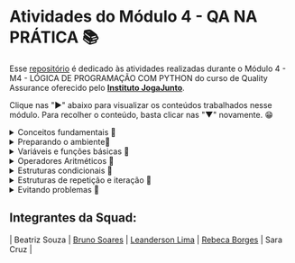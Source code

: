 # Atividades do Módulo 4 - QA NA PRÁTICA 📚

Esse [repositório](https://github.com/LeanDevLima/Squad02_M4) é dedicado às atividades realizadas durante o Módulo 4 - M4 - LÓGICA DE PROGRAMAÇÃO COM PYTHON do curso de Quality Assurance oferecido pelo [**Instituto JogaJunto**](https://www.jogajuntoinstituto.org/). 

Clique nas "►" abaixo para visualizar os conteúdos trabalhados nesse módulo. Para recolher o conteúdo, basta clicar nas "▼" novamente. 😁

<details>
<summary> Conceitos fundamentais 🌟</summary>
<br>

<details>
<summary>🚀 Descrição da 1ª Atividade: 🌟</summary>
<br>
🔍 A turma será dividida em duplas. Cada dupla será composta por uma pessoa no papel de INSTRUTOR e outra no de EXECUTOR - decidam quem será quem. A seguir, liberaremos dois arquivos, um nomeado como INSTRUTOR(A) e outro como EXECUTOR(A). INSTRUTOR(A) fará o download APENAS do arquivo nomeado como INSTRUTOR(A). EXECUTOR(A) fará o download APENAS do arquivo nomeado como EXECUTOR. Sigam as instruções encontradas nos respectivos arquivos, respeitando os tempos de realização da atividade.

<br>

 - Essa atividade fizemos em Squad.

Essa atividade foi uma experiência emocionante e colaborativa que envolveu comunicação e cooperação para atingir um objetivo final: a criação de uma forma geométrica, que, no nosso caso, acabou sendo um triângulo. O elemento surpresa foi a chave para tornar a atividade divertida e desafiadora.

A turma foi dividida em squads, cada squad tinha dois papéis definidos: um instrutor e um executor. Os instrutores tinham a responsabilidade de fazer o download exclusivamente do arquivo nomeado como INSTRUTOR(A), enquanto os executores faziam o download apenas do arquivo EXECUTOR(A). Essa divisão de tarefas criou uma dinâmica interessante, onde os instrutores tinham que fornecer informações claras e precisas para que os executores pudessem realizar a tarefa corretamente, mas não podiam falar qual seria o desenho final.

A atividade exigiu habilidades de comunicação eficaz, já que os instrutores precisavam explicar as instruções contidas no arquivo INSTRUTOR(A) de maneira concisa e compreensível. Ao mesmo tempo, os executores precisavam estar atentos às instruções e seguir o cronograma estabelecido para a atividade.

À medida que a atividade avançava começamos a perceber que a cooperação era essencial para atingir o objetivo final de forma eficaz e dentro do prazo. O trabalho em equipe se tornou fundamental, com os membros das squads trocando ideias, esclarecendo dúvidas e apoiando-se mutuamente.

No final, quando todas as etapas foram concluídas, revelamos qual era a forma geométrica que estávamos descrevendo, e foi surpreendente perceber como cada uma delas tinha um triângulo em comum, apesar das abordagens e instruções variadas. Isso ressaltou a importância da clareza na comunicação e da cooperação no trabalho em equipe.

Como um dos instrutores, tive a oportunidade de dar as intruções, garantindo que as instruções fossem compreendidas e seguidas. Foi uma experiência gratificante ver como a cooperação e a comunicação eficaz levaram ao sucesso da atividade e à criação do triângulo. No geral, a atividade em squad foi uma combinação perfeita de desafio, diversão e aprendizado sobre a importância da colaboração.

</details>

<details>
<summary>🚀 Descrição da 2ª Atividade: 🌟</summary>
<br>

🔍Em SQUADs. Leiam o case a seguir, que conta como é o processo de pedidos na loja de bolos "DELÍCIAS DE JOGAR JUNTO". Depois, acessem o site  whimsical, onde realizará a atividade. Caso os integrantes do grupo tenham alguma dificuldade para acessar o whimsical, baixem o arquivo PPT "Fluxo de Atendimento", que contém algumas formas geométricas de um fluxograma e realizem a atividade nesse arquivo. Usem formas geométricas (retângulos, losangos, círculos, setas) para representar cada etapa do processo de venda do bolo. Usem setas para mostrar a direção do fluxo, conectando as etapas. Utilizem as formas corretas para representar decisões, início, fim, entre outras partes.

___
Case: 

### O pedido de Maria ###

Maria ligou para encomendar um bolo para o aniversário de sua mãe. A atendente perguntou se ela teria algum sabor de preferência, mas Maria estava em dúvida.

A atendente falou sobre as opções disponíveis no dia - chocolate, baunilha e morango e Maria escolheu o bolo de chocolate, fornecendo detalhes sobre tamanho, data e horário de entrega.

A atendente perguntou algumas informações pessoais para registrar no sistema como, nome, endereço e número de telefone.

Ao final, antes de enviar o link para pagamento, ela confirmou o pedido e o preço e perguntou qual seria a forma de pagamento.

Após confirmar tudo, Maria recebeu em seu whatsapp um número de confirmação de pedido e um arquivo PDF com o comprovante de pagamento. 

<img src="Atividades\deliciasDe_Jj.jpg">

___

- Nessa atividade criamos primeiro um rascunho de como ficaria o fluxo:

___

**Início**
-> Representado por um retângulo com a palavra "Início"

**Recebimento de Ligação**
-> Representado por um retângulo com "Recebimento de Ligação"

**Pergunta sobre Sabor**
-> Representado por um retângulo com "Pergunta sobre Sabor"
-> Uma seta conecta "Recebimento de Ligação" a "Pergunta sobre Sabor"

**Opções Disponíveis**
-> Representado por um losango com "Opções Disponíveis"
-> Conectado a "Pergunta sobre Sabor" com uma seta
-> Saída de "Opções Disponíveis" para as opções: "Chocolate", "Baunilha", "Morango"

**Escolha de Sabor**
-> Representado por um retângulo com "Escolha de Sabor"
-> Conectado aos sabores do losango com setas
-> Saída para "Detalhes do Bolo" com uma seta

**Detalhes do Bolo**
-> Representado por um retângulo com "Detalhes do Bolo"
-> Conectado a "Escolha de Sabor" com uma seta

**Informações Pessoais**
-> Representado por um retângulo com "Informações Pessoais"
-> Conectado a "Detalhes do Bolo" com uma seta

**Confirmação do Pedido**
-> Representado por um losango com "Confirmação do Pedido"
-> Conectado a "Informações Pessoais" com uma seta
-> Saída para "Forma de Pagamento" e "Cancelar Pedido"

**Forma de Pagamento**
-> Representado por um retângulo com "Forma de Pagamento"
-> Conectado a "Confirmação do Pedido" com uma seta

**Geração de Número de Confirmação e Comprovante de Pagamento**
-> Representado por um retângulo com "Geração de Número de Confirmação e Comprovante de Pagamento"
-> Conectado a "Forma de Pagamento" com uma seta

**Fim**
-> Representado por um retângulo com a palavra "Fim"
-> Conectado a "Geração de Número de Confirmação e Comprovante de Pagamento" com uma seta

___

- Em seguida, baseando-se no nosso rascunho criamos o fluxograma conforme solicitado o enunciado da atividade:

___

```mermaid
graph TD;
    A["Início"] --> B["Recebimento de Ligação"];
    B --> C["Pergunta sobre Sabor"];
    C -->|Opções Disponíveis| D["Opções Disponíveis"];
    C -->|Escolha de Sabor| E["Escolha de Sabor"];
    D -->|Chocolate| E;
    D -->|Baunilha| E;
    D -->|Morango| E;
    E --> F["Detalhes do Bolo"];
    F --> G["Informações Pessoais"];
    G --> H["Confirmação do Pedido"];
    G --> I["Cancelar Pedido"];
    H --> J["Forma de Pagamento"];
    J --> K["Geração de Número de Confirmação e Comprovante de Pagamento"];
    K --> L["Fim"];
    I --> L;

```

Obs: O enunciado desta atividade recomendou o uso da ferramenta Whimsical, que foi seguido conforme instruído. No entanto, para melhorar a visualização neste repositório, optei por apresentar o diagrama usando o estilo de formatação Mermaid.

</details>
</details>

<details>
<summary>Preparando o ambiente🌟</summary>
<br>

<details>
<summary>🚀 Descrição da 3ª Atividade: 🌟</summary>
<br>

🔍EM SQUADs. Escrevam um PROMPT no chatGPT, em busca da definição dos três conceitos abaixo, relacionados com o uso do Git: 

 TRACKING - COMMIT - BRANCHES - MERGE

Em seguida, discutam sobre os temas e escolham um integrante do SQUAD que, caso sorteado, deverá explicar para a turma o conceito, dando um exemplo.

- Essa atividade foi feita durante a aula, abaixo segue o que foi realizado em grupo e discutido com toda a turma com algumas considerações minhas:

No Chat GPT inseri as seguintes informações:

    Por favor, forneça definições claras e detalhadas dos seguintes conceitos relacionados ao uso do Git:

    TRACKING - Descreva o que significa 'tracking' em relação ao Git e como ele é usado para monitorar alterações em repositórios.

    COMMIT - Explique o conceito de 'commit' no Git, incluindo sua finalidade e como ele é utilizado para registrar alterações no histórico de um projeto.

    BRANCHES - Defina o termo 'branches' no contexto do Git, destacando sua importância na organização do desenvolvimento de software.

    MERGE - Descreva o que significa 'merge' em Git, como é realizado e em que situações é útil para combinar diferentes linhas de desenvolvimento.

    Desde já agradeço pelas definições para melhor compreensão destes conceitos relacionados ao Git.

---
Pedi 'por favor' e agradeci no final porque se um dia essa ferramenta virar algo parecido com a [SkyNet](https://pt.wikipedia.org/wiki/Skynet) vão perceber que eu era um ser humano legal e pode ser que minha vida seja poupada. 🫠 

[![](Atividades\Skynet.png)](https://medium.com/data-driven-fiction/the-skynet-moment-looms-with-chatgpt-5ec9714f2750)

---

Esse foi o resultado apresentado:


Claro, aqui estão as definições detalhadas dos conceitos relacionados ao Git:

1. **TRACKING**:

   No contexto do Git, "tracking" refere-se à capacidade de um repositório local de acompanhar as alterações feitas em um repositório remoto. Quando você clona um repositório remoto para o seu ambiente local, o Git estabelece uma relação de rastreamento entre o seu repositório local e o repositório remoto. Isso permite que você saiba se as alterações foram feitas no repositório remoto desde a última vez que você sincronizou.

   O rastreamento é útil para manter seu repositório local atualizado e garantir que você esteja trabalhando com a versão mais recente do código. Para atualizar seu repositório local com as alterações do repositório remoto, você pode usar comandos como `git pull`.

2. **COMMIT**:

   No Git, um "commit" é uma operação que registra uma alteração específica no histórico de um projeto. Cada commit é uma captura instantânea do estado do projeto em um determinado momento. Os commits são usados para rastrear o progresso do desenvolvimento, facilitar a colaboração e permitir a reversão a versões anteriores do código.

   Cada commit inclui uma mensagem que descreve as alterações feitas. Essas mensagens são cruciais para entender o propósito de cada commit. Os commits também têm identificadores únicos chamados de "hashes" que os tornam identificáveis e recuperáveis.

3. **BRANCHES**:

   Em Git, "branches" (ramos) são caminhos de desenvolvimento separados que permitem que você trabalhe em recursos ou correções de bugs independentemente do ramo principal do projeto (normalmente chamado de "branch master" ou "branch principal"). Cada branch representa uma linha de desenvolvimento isolada, onde você pode adicionar, modificar e excluir arquivos sem afetar outros ramos.

   Branches são úteis para organizar o desenvolvimento, permitindo que várias equipes ou desenvolvedores individuais trabalhem em paralelo sem interferir no trabalho uns dos outros. Quando o desenvolvimento em um branch é concluído, você pode fundir (merge) as alterações de volta ao branch principal.

4. **MERGE**:

   "Merge" em Git se refere ao processo de combinar as alterações de um branch em outro. Isso é comumente usado para incorporar as alterações feitas em um branch de desenvolvimento de recurso ou correção de bug de volta ao branch principal (como o master).

   O merge é útil quando você deseja unir diferentes linhas de desenvolvimento e consolidar as alterações. O Git usa algoritmos para combinar automaticamente as alterações, mas podem ocorrer conflitos se duas alterações conflitantes forem feitas na mesma parte de um arquivo. Nesses casos, você precisa resolver os conflitos manualmente.


</details>

<details>
<summary>🚀 Descrição da 4ª Atividade: 🌟</summary>
<br>

🔍EM SQUADS. Utilizando seus conhecimentos, crie seu repositório (local e na nuvem) e faça seus primeiros commit e push! Discussão após atividade. 

Como foi a experiência? | Houve alguma dificuldade? | Como os integrantes do SQUAD se relacionaram? | Fariam algo diferente? O que? | Como se sentiram nesse processo?

- Para essa atividade vou considerar esse mesmo [repositório](https://github.com/LeanDevLima/Squad02_M4).

Fiz uso da extensão [Git Graph](https://marketplace.visualstudio.com/items?itemName=mhutchie.git-graph) para demonstrar a execução dessa atividade.

<img src="Atividades\atividade4.png">

<br>

No que diz respeito à experiência resultante desta atividade, observamos que alguns membros da turma demonstraram um maior domínio do conceito de Git, enquanto outros estavam menos familiarizados. Trabalhamos em conjunto, auxiliando-nos mutuamente, para garantir que todos pudessem concluir com sucesso a atividade.


</details>

<details>
<summary>🚀 Descrição da 5ª Atividade: 🌟</summary>
<br>

🔍EM SQUADS Realizem os passos detalhados a seguir: Clone o repositório que você criou. Agora você vai criar uma branch e subir arquivos diferentes em cada uma dela. Mescle as branchs.

- Para essa atividade vou considerar esse mesmo [repositório](https://github.com/LeanDevLima/Squad02_M4). Fiz uso da extensão [Git Graph](https://marketplace.visualstudio.com/items?itemName=mhutchie.git-graph) para demonstrar a execução dessa atividade.

1- Primeiramente criei duas branchs, branch1 e branch2.

<img src="Atividades\branchs.png">

2- Em seguida criei um arquivo em cada branch, commitBranch1.py na branch1 e commitBranch2.py na branch2 (ambos estão na pasta 'Atividades' desse repositório).

<img src="Atividades\arquivosBranchs.png">

Por fim fiz um merge dessas branches, transformando as duas na branch1.

<img src="Atividades\mergeBranchs.png">


--- 
As etapas seguintes, decidi executar os comando direto pelo terminal para agilizar a conclusão da atividade.

---
3- Usando o comando 'git checkout main' retornei para a branch principal, e usei o comando 'git merge branch1' pegar as alterações da branch1 e inserir na main.

<img src="Atividades\merge_toMain.png">


4- Como não pretendo usar outras branchs nesse repositório fiz a exclusão das mesmas para trabalhar apenas com a branch original (main). O comando para tal é o 'git branch -d (nome da branch)', e para forçar essa ação o comando é quase o mesmo: git branch -D (nome da branch). 

Eu optei pela segunda opção, dei um git branch -D branch2 só por garantia (vai que né 😅) e depois excluí a branch1 e usei o comando git branch para confirmar se somente a branch principal main estava em uso.

<img src="Atividades\deleteBranchs.png"  width="800" height="280">


5- E por fim, subi as informações para o Github.

<img src="Atividades\push_toMain.png">

6- Resultado final no Graph:

<img src="Atividades\finalGraph.png">


<br>


Quando se trata da experiência obtida com esta atividade, vimos um resultado semelhante ao da atividade anterior. Notamos que alguns colegas da turma demonstraram um nível mais elevado de conhecimento sobre o conceito do Git, enquanto outros estavam menos familiarizados com ele. Trabalhamos em equipe, apoiando uns aos outros, a fim de assegurar que todos pudessem concluir a atividade com êxito.

</details>

</details>

<details>
<summary>Variáveis e funções básicas 🌟</summary>
<br>


<details>
<summary>🚀 Descrição da 6ª Atividade: 🌟</summary>
<br>

🔍Individualmente: No primeiro bloco, imprima o título "DESAFIO DO CAÍQUE" na tela e, no segundo bloco, realize uma soma simples dos números 145 e 234.


```python
# Primeiro bloco
print("DESAFIO DO CAÍQUE")

# Segundo bloco
resultado = 145 + 234
print("A soma de 145 e 234 é:", resultado)

```

O arquivo dessa atividade está nesse repositório dentro da pasta Atividades: Atividades\Atividade6.py.


</details>


<details>
<summary>🚀 Descrição da 7ª Atividade: 🌟</summary>
<br>

🔍Leiam o caso abaixo e executem usando Python. 
A loja "ROUPAS SA" tem 2000 clientes e quer enviar mensagens nominais a cada um. A mensagem seria a seguinte:

"Olá, PAULA MARTINS. Em JANEIRO você realizou uma compra no valor de R$500,00 e ganhou um desconto de 10% em sua próxima compra. Use o cupom PAULAÉ10."



```python

clientes = [
    {"nome": "Paula Martins", "mes_compra": "Janeiro", "valor_compra": 500.00},
    {"nome": "Lean Lima", "mes_compra": "Setembro", "valor_compra": 1000.00},
    {"nome": "Caique DesafioJJ", "mes_compra": "Dezembro", "valor_compra": 2000.00}
    # É possível adicionar mais clientes nessa parte, basta seguir a mesma formatação do exemplo acima.
]

for cliente in clientes:
    nome_completo = cliente["nome"]
    partes_nome = nome_completo.split()  
    primeiro_nome = partes_nome[0]  
    mes_compra = cliente["mes_compra"]
    valor_compra = cliente["valor_compra"]
    desconto = valor_compra * 0.10

    mensagem = f"Olá, {primeiro_nome}. Em {mes_compra} você realizou uma compra no valor de R${valor_compra:.2f} e ganhou um desconto de 10% em sua próxima compra. Use o cupom {primeiro_nome.upper()}É10."

    print(mensagem)


```

O arquivo dessa atividade está nesse repositório dentro da pasta Atividades: Atividades\Atividade7.py.

</details>

<details>
<summary>🚀 Descrição da 8ª Atividade: 🌟</summary>
<br>

🔍EM SQUAD Objetivo da atividade: Praticar os conceitos vistos até aqui. Como: Faça um programa que capture o nome do usuário, altura em metros, idade e imprima esses dados na tela. 

```python

nome = input("Digite seu nome: ")
altura = int(input("Digite sua altura em centímetros: "))
idade = int(input("Digite sua idade: "))

print("Nome:", nome)
print("Altura:", altura, "centímetros")
print("Idade:", idade, "anos")

```

O arquivo dessa atividade está nesse repositório dentro da pasta Atividades: Atividades\Atividade8.py.

</details>

<details>
<summary>🚀 Descrição da 9ª Atividade: 🌟</summary>
<br>

🔍CONTINUE EM CASA. Agora, implemente uma nova Feature: a funcionalidade de notas. Para isso, insira duas variáveis com espaço para o input e uma terceira com o valor somado da operação. Lembre-se que o tipo de dado retornado da função input, é sempre uma string.
Ao encerrar, faça o push para seu repositório do github e compartilhe o link com a pessoa facilitadora.

```python

nota1 = float(input("Digite a primeira nota: "))
nota2 = float(input("Digite a segunda nota: "))

print("A soma das notas é:", nota1 + nota2)
print("A média das notas é:", (nota1 + nota2)/2)

# Acrescentei a média pois quando fiz somente a soma fiquei com a impressão que estava faltando alguma coisa 😅

```

O arquivo dessa atividade está nesse repositório dentro da pasta Atividades: Atividades\Atividade9.py.

</details>

</details>

<details>
<summary>Operadores Aritméticos 🌟</summary>
<br>

<details>
<summary>🚀 Descrição da 10ª Atividade: 🌟</summary>
<br>

🔍 Em SQUADs Mini Case 1: Idade do Pet e Lucro do PETSHOP A dona de um PETSHOP quer criar um programa para calcular a idade dos cachorros de seus clientes em "anos de cachorro". Como os pets envelhecem de maneira diferente dos humanos - cada ano humano corresponde a 7 do Cachorro. Desafio: Crie um programa Python que calcule a idade de cachorro com base na idade humana. O que seu programa deve conter: 

- Solicitar ao usuário a idade humana do pet (um número inteiro);
- Calcular a idade do pet, levando em consideração que cada ano da idade humana corresponde a 7;
- Exibir a idade do pet ao usuário;
- Além disso, ela deseja calcular, a cada 12 meses, o lucro obtido por banho e por cachorro. 

VALORES POR BANHO X CUSTO POR BANHO

- Cachorro de grande porte: BANHO: R$75,00 | CUSTO: R$20,00
- Cachorro de médio porte: BANHO: R$60,00 | CUSTO: 15,00
- Cachorro de médio porte: BANHO: R$50,00 | CUSTO: R$5,00
- Exemplo: Se um animal de grande porte tomar 10 banhos em 12 meses, no final, o programa deve imprimir a seguinte informação:

      Olá, Tuco tem 35 anos e nos últimos 12 meses o lucro com  este animal foi de R$550,00

```python

def calcular_idade_cachorro():
    idade_humana = int(input("Digite a idade humana do seu pet: "))
    idade_cachorro = idade_humana * 7
    return idade_cachorro

def calcular_lucro_banho(porte, num_banhos):
    precos = {
        "grande": {"banho": 75.00, "custo": 20.00},
        "medio": {"banho": 60.00, "custo": 15.00},
        "pequeno": {"banho": 50.00, "custo": 5.00}
    }

    banho = precos[porte]["banho"]
    custo = precos[porte]["custo"]
    lucro = (banho - custo) * num_banhos
    return lucro

idade_cachorro = calcular_idade_cachorro()
print(f"Seu pet tem {idade_cachorro} anos.")

num_banhos = int(input("Quantos banhos seu pet tomou nos últimos 12 meses? "))
porte_pet = input("Qual é o porte do seu pet (grande, medio, pequeno)? ").lower()

lucro_total = calcular_lucro_banho(porte_pet, num_banhos)

print(f"Nos últimos 12 meses, o lucro com o pet foi de R${lucro_total:.2f}.")

```
O arquivo dessa atividade está nesse repositório dentro da pasta Atividades: Atividades\Atividade10.py.

</details>

<details>
<summary>🚀 Descrição da 11ª Atividade: 🌟</summary>
<br>

🔍 Mini Case 2: Notas dos alunos. Desafio: Fazer um programa que some 4 notas e, no final, tenha a média aritmética dessas notas. O que seu programa deve conter: 
- Um input onde cada interação tenha um texto.
- No final, seu programa deverá ter o output:
  
      “Olá, Caique! Sua média é: 10 pontos”

```python
nota1 = float(input("Digite a primeira nota: "))
nota2 = float(input("Digite a segunda nota: "))
nota3 = float(input("Digite a terceira nota: "))
nota4 = float(input("Digite a quarta nota: "))


media = (nota1 + nota2 + nota3 + nota4) / 4


nome = input("Digite seu nome: ")

print(f"Olá, {nome}! Sua média é: {media} pontos")

```

O arquivo dessa atividade está nesse repositório dentro da pasta Atividades: Atividades\Atividade11.py.

</details>


<details>
<summary>🚀 Descrição da 12ª Atividade: 🌟</summary>
<br>

🔍Mini Case 2: Notas dos alunos. Desafio: Fazer um programa que some 4 notas e, no final, tenha a média aritmética dessas notas. O que seu programa deve conter:

- Um input onde cada interação tenha um texto.
- No final, seu programa deverá ter o output:
  
        “Olá, Caique! Sua média é: 10 pontos”

```python
import math

valor = float(input("Digite um valor: "))

dobro = valor * 2
triplo = valor * 3
quadrado = valor ** 2
raiz_quadrada = math.sqrt(valor)
raiz_cubica = valor ** (1/3)

print(f"Primeiro output: O dobro do valor inserido é {dobro}")
print(f"Segundo output: O triplo do valor inserido é {triplo}")
print(f"Terceiro output: O valor inserido ao quadrado é {quadrado}")
print(f"Quarto output: A raiz quadrada do valor inserido é {raiz_quadrada}")
print(f"Quinto output: A raiz cúbica do valor inserido é {raiz_cubica}")
```

O arquivo dessa atividade está nesse repositório dentro da pasta Atividades: Atividades\Atividade12.py.


</details>

<details>
<summary>🚀 Descrição da 13ª Atividade: 🌟</summary>
<br>

🔍 Mini Case 3: Operações de teste. Imagine que você está em um processo se seleção para ocupar uma vaga de QA e, para testarem seus conhecimentos sobre OPERADORES, propõem o seguinte:

Desafio: Faça um código que permita, ao inserir um valor, o retorno de 5 outputs, sendo eles:

- primeiro output: deve apresentar como resultado o dobro do valor inserido;
- segundo output: deve apresentar como resultado o triplo do valor inserido;
- terceiro output: deve apresentar como resultado o valor inserido ao quadrado;
- quarto output: deve apresentar como resultado a raiz quadrada do valor inserido;
- quinto output: deve apresentar como resultado a raíz cúbica do valor inserido.


```python

import math

valor = float(input("Digite um valor: "))

dobro = valor * 2
triplo = valor * 3
quadrado = valor ** 2
raiz_quadrada = math.sqrt(valor)
raiz_cubica = valor ** (1/3)

print("Dobro do valor: ", dobro)
print("Triplo do valor: ", triplo)
print("Valor ao quadrado: ", quadrado)
print("Raiz quadrada do valor: ", raiz_quadrada)
print("Raiz cúbica do valor: ", raiz_cubica)

```
O arquivo dessa atividade está nesse repositório dentro da pasta Atividades: Atividades\Atividade13.py.


</details>

<details>
<summary>🚀 Descrição da 14ª Atividade: 🌟</summary>
<br>

🔍Em SQUADs Pesquisem os conceitos a seguir 
COLLECTIONS | LISTAS | TUPLAS | DICIONÁRIOS | SETS | INDEX
MONTEM UM SLIDE EXPLICANDO ESSES CONCEITOS, COM EXEMPLOS.

- O professor pediu para que não pesquisássemos COLLECTIONS para que ele mesmo tratasse sobre esse assunto na aula, esse item da pesquiza foi trocado por ARRAY.

**Array:**

- Um array é uma estrutura de dados que armazena um conjunto de elementos do mesmo tipo de dados, sendo organizados em uma sequência contígua na memória.
- Em Python, o termo "array" geralmente se refere a arrays do módulo `array`, que são mais eficientes em termos de espaço do que listas comuns.

   Exemplo de uso de array em Python (com o módulo `array`):

   ```python
   from array import array
   meu_array = array('i', [1, 2, 3, 4, 5])  # 'i' indica que os elementos são inteiros
    ```

**Listas:**

- Listas são coleções ordenadas de elementos que podem ser de diferentes tipos de dados.
- Os elementos em uma lista são indexados por números inteiros e podem ser modificados.

   Exemplo de lista em Python:

   ```python
   minha_lista = [1, 2, 3, "quatro"]
    ```

**Tuplas:**

- Tuplas são semelhantes às listas, mas são imutáveis, ou seja, seus elementos não podem ser alterados após a criação.
- São usadas quando você deseja armazenar um conjunto de valores que não deve ser modificado.

   Exemplo de tupla em Python:

   ```python
   minha_tupla = (1, 2, 3, "quatro")
    ```


**Dicionários:**

- Dicionários são coleções que armazenam pares de chave-valor, onde cada chave é única.
- Os elementos são acessados através de suas chaves, não por índices.

   Exemplo de dicionário em Python:

   ```python
   meu_dicionario = {"nome": "Alice", "idade": 30, "cidade": "Exemplo"}
    ```

**Sets:**

- Sets são coleções não ordenadas de elementos únicos.
- São úteis para armazenar valores distintos e executar operações de conjuntos, como união e interseção.

   Exemplo de set em Python:

   ```python
   meu_set = {1, 2, 3, 4, 4, 5}
    ```

**Index (Índice):**

- O índice refere-se à posição de um elemento em uma coleção, como uma lista ou uma tupla.
- Em Python, os índices começam em 0 para o primeiro elemento, 1 para o segundo, e assim por diante.

   Exemplo de acesso a elementos por índice em Python:

   ```python
   minha_lista = [10, 20, 30, 40]
   primeiro_elemento = minha_lista[0]  # Retorna 10
   terceiro_elemento = minha_lista[2]  # Retorna 30
    ```

</details>


<details>
<summary>🚀 Descrição da 15ª Atividade: 🌟</summary>
<br>

🔍EM SQUAD. Crie um script com as seguintes instruções, pesquisando na internet como fazer: 

- Crie uma tupla com 5 dados;
- Altere a tupla para uma lista;
- Insira 2 dados extras a essa lista;
- Remova o primeiro dado da lista;
- Remova o último dado da lista;
- Faça um print com o primeiro dado da lista;
- Faça um print com a quantidade de dados da lista;
- Crie um dicionário com os seguintes dados:
        Nome, Idade, Profissão
- Imprima somente o valor contido na chave Nome do dicionário.


```python
tupla = (1, 2, 3, 4, 5, 6)
lista = list(tupla)
lista.append(7)
lista.append(8)

del lista[0]
lista.pop()

print("Primeiro dado da lista:", lista[0])
print("Quantidade de dados na lista:", len(lista))

dicionario = {
    "Nome": "Lean",
    "Idade": 25,
    "Profissão": "Desenvolvedor"
}

print("Nome no dicionário:", dicionario["Nome"])

```

O arquivo dessa atividade está nesse repositório dentro da pasta Atividades: Atividades\Atividade15.py.


</details>

</details>

<details>
<summary>Estruturas condicionais 🌟</summary>
<br>

<details>
<summary>🚀 Descrição da 16ª Atividade: 🌟</summary>
<br>

🔍 INDIVIDUAL PARTE 1 USANDO IF: Construa um script para verificar se o usuário tem uma idade maior que 18 anos, se tiver, imprima na tela "Indivíduo possui idade mínima para dirigir"

```python

idade = int(input("Digite sua idade: "))

if idade > 18:
    print("Indivíduo possui idade mínima para dirigir")

```
O arquivo dessa atividade está nesse repositório dentro da pasta Atividades: Atividades\Atividade16.py.

</details>

<details>
<summary>🚀 Descrição da 17ª Atividade: 🌟</summary>
<br>

🔍 INDIVIDUAL PARTE 2 USANDO ELSE: Complemente o script feito, imprimindo na tela "Indivíduo NÃO possui idade mínima para dirigir"

```python

idade = int(input("Digite sua idade: "))

if idade > 18:
    print("Indivíduo possui idade mínima para dirigir")

```
O arquivo dessa atividade está nesse repositório dentro da pasta Atividades: Atividades\Atividade17.py.

</details>

<details>
<summary>🚀 Descrição da 18ª Atividade: 🌟</summary>
<br>

🔍 INDIVIDUAL USANDO ELIF: Complemente o script feito, imprimindo na tela "Indivíduo tem entre 17 e 18 anos e ainda NÃO está apto para dirigir"

```python

idade = int(input("Digite sua idade: "))

if idade > 18:
    print("Indivíduo possui idade mínima para dirigir")
elif idade >= 17:
    print("Indivíduo tem entre 17 e 18 anos e ainda NÃO está apto para dirigir")
else:
    print("Indivíduo NÃO possui idade mínima para dirigir")


```
O arquivo dessa atividade está nesse repositório dentro da pasta Atividades: Atividades\Atividade18.py.

</details>

<details>
<summary>🚀 Descrição da 19ª Atividade: 🌟</summary>
<br>

🔍 EM SQUADS Leiam o texto abaixo e resolvam. Na "FashionStyle", para um cliente obter 10% de desconto em suas compras, a compra deve ser de pelo menos R$250,00 e para obter 30%, a compra deve ser acima de R$500,00. Caso contrário, nenhum desconto é aplicado. No caixa, haverá uma tela voltada para o cliente. Ao passar o produto, caso cumpra o requisito da promoção, aparecerá a mensagem:

- Caso o cliente não cumpra o requisito, deve aparecer "POXA, FALTA POUCO PARA VOCÊ GANHAR 10% DE DESCONTO EM SUA COMPRA."

- Caso o cliente faça uma compra acima de R$250,00 "PARABÉNS. VOCÊ GANHOU 10% DE DESCONTO, MAS PODE GANHAR 30% SE SUA COMPRA FOR ACIMA DE R$500,00"

- Caso o cliente faça uma compra acima de R$500,00 "PARABÉNS. VOCÊ GANHOU SUPER DESCONTO DE 30%"

```python

valor_compra = float(input("Digite o valor da compra: R$"))

mensagem_desconto = ""

if valor_compra >= 500.0:
    mensagem_desconto = "Você ganhou 30% de desconto! PARABÉNS!"
    valor_compra = valor_compra * 0.7
elif valor_compra >= 250.0:
    mensagem_desconto = "Você ganhou 10% de desconto! PARABÉNS!"
    valor_compra = valor_compra * 0.9
else:
    mensagem_desconto = "Quase lá! Com mais R$%.2f, você ganha 10%% de desconto." % (250.0 - valor_compra)

print(mensagem_desconto)

print("Total a pagar: R$%.2f" % valor_compra)

```
O arquivo dessa atividade está nesse repositório dentro da pasta Atividades: Atividades\Atividade19.py.

</details>

<details>
<summary>🚀 Descrição da 20ª Atividade: 🌟</summary>
<br>

🔍 EM SQUADS Leiam o texto abaixo e resolvam. Na "JUNTOFIT", se um aluno tiver frequência de 21 vezes, sem interrupções, ele ganha um mês de aulas gratuitas para presentear um acompanhante. Caso contrário, ele não se qualifica para o benefício. Na catraca de acesso, haverá uma tela voltada para o cliente. Todos os dias, quando ele passar, deve aparecer a mensagem:

         "VOCÊ ESTÁ PARTICIPANDO DA NOSSA PROMO TREINA JUNTO"

Quando ele completar 21 identificações seguidas, deve aparecer a mensagem:

         "UHUU. AGORA VOCÊ PODE PRESENTEAR UM AMIGO OU AMIGA PARA TREINAR COM VOCÊ".

Caso o cliente tenha uma certa frequência, mas falte algum dia, quando retornar, deve aparecer:

         "QUE BOM VER VOCÊ DE VOLTA. A PARTIR DE AGORA INICIAMOS MAIS UMA CONTAGEM DE 21 DIAS PARA A PROMO TREINA JUNTO."



```python

frequencia = 0
dias_seguidos = 0

while True:

    input("Pressione Enter para registrar sua presença hoje: ")

    frequencia += 1

    if frequencia == 21:
        print("UHUU. AGORA VOCÊ PODE PRESENTEAR UM AMIGO OU AMIGA PARA TREINAR COM VOCÊ.")
        dias_seguidos = 0  
    else:
        print("VOCÊ ESTÁ PARTICIPANDO DA NOSSA PROMO TREINA JUNTO")

    escolha = input("Deseja continuar treinando? (S para sim, qualquer outra tecla para sair): ").strip().lower()

    if escolha != 's':
        break

    if frequencia < 21:
        dias_seguidos += 1
        if dias_seguidos == 1:
            print("QUE BOM VER VOCÊ DE VOLTA. A PARTIR DE AGORA INICIAMOS MAIS UMA CONTAGEM DE 21 DIAS PARA A PROMO TREINA JUNTO.")
        else:
            print(f"QUE BOM VER VOCÊ DE VOLTA. CONTINUE ASSIM! Mais {21 - dias_seguidos} dias para a promoção.")
            dias_seguidos = 0

```
O arquivo dessa atividade está nesse repositório dentro da pasta Atividades: Atividades\Atividade20.py.

</details>

<details>
<summary>🚀 Descrição da 21ª Atividade: 🌟</summary>
<br>

🔍 Faça uma pesquisa sobre ESTRUTURAS DE REPETIÇÃO E ITERAÇÃO, identificando: 
O que são estruturas de repetição e iteração? | Quando são usadas? | Quais os principais tipos de estruturas de repetição?

---

## Estruturas de Repetição e Iteração

As estruturas de repetição e iteração são fundamentais na programação e são usadas para executar um conjunto de instruções repetidamente, com base em uma condição específica. Essas estruturas são utilizadas quando se deseja automatizar tarefas que precisam ser realizadas várias vezes ou quando se precisa percorrer elementos em uma coleção de dados, como uma lista ou um conjunto.

As estruturas de repetição podem ser usadas em uma variedade de situações, incluindo:

- **Processamento de Dados**: Para processar cada elemento de uma lista, arquivo ou conjunto de dados.
- **Iteração de Loops**: Para criar loops que executam um conjunto de instruções até que uma condição seja atendida.
- **Validação de Entradas**: Para garantir que o usuário insira dados corretos ou para verificar entradas em um formulário, repetindo até que sejam válidas.
- **Implementação de Algoritmos**: Para implementar algoritmos que envolvem repetição, como ordenação, busca e cálculos iterativos.

## Principais Tipos de Estruturas de Repetição

### For Loop
Utilizado quando você sabe antecipadamente quantas vezes deseja repetir um bloco de código. Em Python:

```python
for i in range(5):
    print(i)


```

### While Loop

Usado quando você deseja repetir um bloco de código enquanto uma condição for verdadeira. Em Python:

```python

count = 0
while count < 5:
    print(count)
    count += 1

```

### Do-While Loop (Não disponível em Python)

Este tipo de loop executa um bloco de código pelo menos uma vez e, em seguida, verifica a condição para continuar a execução.

Em Python, não existe uma estrutura de loop do-while incorporada como em algumas outras linguagens de programação, como C, C++, C#, etc. No entanto, você pode simular um loop do-while usando um loop while tradicional com uma condição que sempre seja verdadeira na primeira iteração e, em seguida, usar uma instrução break para sair do loop quando a condição desejada não for mais atendida.

Aqui está um exemplo de como simular um loop do-while em Python:

```python

while True:
    print("Este é o bloco do loop do-while simulado.")

    continuar = input("Deseja continuar? (S para sim, qualquer outra tecla para sair): ").strip().lower()
    
    if continuar != 's':
        break

```

Em C#, por exemplo, que possui essa estrutura de repetição incorporada ficaria dessa forma:

```csharp
using System;


class Program
{
    static void Main()
    {
        int contador = 0;

        do
        {
            Console.WriteLine($"Este é um loop do-while. Contador: {contador}");
            contador++;
        }
        while (contador < 5);
    }
}

```

### Loop Aninhado

É possível usar loops dentro de outros loops para realizar tarefas complexas ou percorrer matrizes multidimensionais. Em Python:

```python

for i in range(3):
    for j in range(2):
        print(i, j)

```

### Loop Infinito

Um loop que executa indefinidamente até que seja explicitamente interrompido. Cuidado ao usar loops infinitos, pois eles podem causar travamentos. Em Python:

```python

while True:
    print("Isso é um loop infinito")

```
---

As estruturas de repetição e iteração são elementos fundamentais na programação e são essenciais para controlar o fluxo de um programa, permitindo a automação de tarefas repetitivas e a manipulação de dados em coleções.

---


</details>

</details>

<details>
<summary>Estruturas de repetição e iteração 🌟</summary>
<br>

<details>
<summary>🚀 Descrição da 22ª Atividade: 🌟</summary>
<br>

🔍PARTE 1 INDIVIDUAL Faça um for e imprima na tela todos os numeros de 1 até 1000. Depois, crie uma estrutura condicional para descobrir e printar apenas os números que forem par.  

```python

print("Todos os números de 1 até 1000:")
for numero in range(1, 1001):
    print(numero)


print("\nNúmeros pares de 1 até 1000:")
for numero in range(1, 1001):
    if numero % 2 == 0:
        print(numero)

```
O arquivo dessa atividade está nesse repositório dentro da pasta Atividades: Atividades\Atividade22.py.

</details>

<details>
<summary>🚀 Descrição da 23ª Atividade: 🌟</summary>
<br>

🔍PARTE 2 EM SQUAD Crie a estrutura de uma tabuada para um valor inserido. O resultado deverá ser printado do valor multiplicado de 1 a 10. 

```python

numero = int(input("Digite um número para a tabuada: "))

print(f"Tabuada do {numero}:")
for i in range(1, 11):
    resultado = numero * i
    print(f"{numero} x {i} = {resultado}")

```
O arquivo dessa atividade está nesse repositório dentro da pasta Atividades: Atividades\Atividade23.py.

</details>

<details>
<summary>🚀 Descrição da 24ª Atividade: 🌟</summary>
<br>

🔍PARTE 3 Agora crie um script para com uma lista de frutas, e outra lista com o nome alergias. Insira uma fruta da lista de frutas na lista de alergias. Depois crie um for para cada item da lista passar por uma verificação em uma estrutura condicional para verificar se está essa fruta está contida na lista de alergias. Caso a fruta esteja na lista, imprima na tela o nome dela. 

```python

frutas_seguras = ["maçã", "banana", "laranja", "uva", "pêssego"]


frutas_alergicas = ["abacaxi", "morango", "kiwi", "melancia", "manga"]


fruta_alergia = input("Digite uma fruta que você seja alérgico(a): ")
frutas_alergicas.append(fruta_alergia)


fruta_usuario = input("Digite o nome de uma fruta: ")


if fruta_usuario in frutas_alergicas:
    print(f"Você é alérgico(a) a {fruta_usuario}. Não a consuma!")
elif fruta_usuario in frutas_seguras:
    print(f"Você pode consumir {fruta_usuario}.")
else:
    print(f"A fruta {fruta_usuario} não está na lista de alergias nem na lista de frutas seguras.")

```

O arquivo dessa atividade está nesse repositório dentro da pasta Atividades: Atividades\Atividade24.py.

</details>

<details>
<summary>🚀 Descrição da 25ª Atividade: 🌟</summary>
<br>

🔍Use um loop "while" em Python para imprimir a mensagem enquanto o valor de x não for igual a 5. Aproveite para tirar todas as suas dúvidas.


```python

x = 0 

while x != 5:
    print("O valor de x ainda não é igual a 5.")
    x += 1  
    
print("Agora o valor de x é igual a 5.")

```

O arquivo dessa atividade está nesse repositório dentro da pasta Atividades: Atividades\Atividade25.py.

</details>



<details>
<summary>🚀 Descrição da 26ª Atividade: 🌟</summary>
<br>

🔍EM SQUADS Leiam o texto abaixo e resolvam. O instituto Joga Junto vai checar todos os emails existentes utilizados pelos usuários. Para isso sua equipe precisará criar  um código para verificar se o email inserido pelo usuário tem o @jogajuntoinstituto.org no texto. Crie um input para verificar esse texto. Crie casos de teste escritos em BDD, um com sucesso, e outro com falha. Execute os testes, documente e suba os resultados no Bitrix da sua equipe. 


```python

email = input("Digite o seu email: ")

if "@jogajuntoinstituto.org" in email:
    print("Email válido do Instituto Joga Junto.")
else:
    print("Email não pertence ao Instituto Joga Junto.")

```

O arquivo dessa atividade está nesse repositório dentro da pasta Atividades: Atividades\Atividade26.py.

- Aqui estão algumas sugestões de casos de teste aplicáveis neste cenário:
---

### Caso de Teste 1 (Sucesso):

**Dado** que o usuário insira o email "joao@jogajuntoinstituto.org"

**Quando** o código for executado

**Então** o código deve imprimir "Email válido do Instituto Joga Junto."

---

### Caso de Teste 2 (Sucesso):

**Dado** que o usuário insira o email "alice@jogajuntoinstituto.org"

**Quando** o código for executado

**Então** o código deve imprimir "Email válido do Instituto Joga Junto."

---
### Caso de Teste 3 (Falha):

**Dado** que o usuário insira o email "maria@gmail.com"

**Quando** o código for executado

**Então** o código deve imprimir "Email não pertence ao Instituto Joga Junto."

---
### Caso de Teste 4 (Sucesso):

**Dado** que o usuário insira o email "contato@jogajuntoinstituto.org"

**Quando** o código for executado

**Então** o código deve imprimir "Email válido do Instituto Joga Junto."

---
### Caso de Teste 5 (Falha):

**Dado** que o usuário insira o email "pedro@outrodominio.com"

**Quando** o código for executado

**Então** o código deve imprimir "Email não pertence ao Instituto Joga Junto."

---
### Caso de Teste 6 (Sucesso):

**Dado** que o usuário insira o email "info@jogajuntoinstituto.org"

**Quando** o código for executado

**Então** o código deve imprimir "Email válido do Instituto Joga Junto."

---

</details>

<details>
<summary>🚀 Descrição da 27ª Atividade: 🌟</summary>
<br>

🔍EM SQUADS Leiam o texto abaixo e resolvam. Desenvolvam um programa que conte quantas vogais (a, e, i, o, u) existem em uma palavra fornecida pelo usuário. Implementem uma função que receba uma palavra qualquer (string) como entrada.
O programa deve imprimir o número total de vogais na palavra.

Solicitação de Entrada: 
- Implementem a solicitação de entrada de uma palavra (string).

Contagem de Vogais:
- Implemente um loop "for" ou "while" para percorrer cada caractere da palavra.
Verifique se cada caractere é uma vogal (a, e, i, o, u) e conte-as.
Imprima o número total de vogais na palavra.

```python

def contar_vogais(palavra):
    vogais = "aeiouAEIOU"  
    contador = 0

    for caractere in palavra:
        if caractere in vogais:
            contador += 1

    return contador

palavra = input("Digite uma palavra: ")

total_vogais = contar_vogais(palavra)

print(f"Total de vogais na palavra '{palavra}': {total_vogais}")

```


O arquivo dessa atividade está nesse repositório dentro da pasta Atividades: Atividades\Atividade27.py.


</details>

</details>


<details>
<summary>Evitando problemas 🌟</summary>
<br>

<details>
<summary>🚀 Descrição da 28ª Atividade: 🌟</summary>
<br>

🔍EM SQUAD Faça um ambiente virtual, instale o request e faça o código com os seguintes requisitos: 
 - Tenha uma estrutura de dicionário com nome e cep de cada integrante. Essa estrutura deverá ser salva em uma variável apenas;
 - Faça uma requisição e imprima o nome e a cidade de cada integrante do squad; 
 - Gere um arquivo chamado requirements.txt que contenha todas as dependências do seu projeto.

Ao final, suba a atividade em seu github.

```python
import requests
import os
import subprocess

integrantes = {
    "Leanderson": "06412-140",
    "Beatriz Souza": "01302-000",
    "Bruno Soares": "70002-900",
    "Rebeca Borges": "04571-060",
    "Sara Cruz": "22031-000"
}

def obter_dados_do_cep(cep):
    url = f"http://viacep.com.br/ws/{cep}/json/"
    response = requests.get(url)
    if response.status_code == 200:
        data = response.json()
        return data.get("localidade")
    else:
        return "CEP não encontrado"

for nome, cep in integrantes.items():
    cidade = obter_dados_do_cep(cep)
    print(f"Nome: {nome}, Cidade: {cidade}")

atividades_path = os.path.join(os.path.dirname(__file__), "atividade28_requirements.txt")

with open(atividades_path, "w") as file:
    result = subprocess.run(["pip", "freeze"], stdout=subprocess.PIPE, text=True)
    file.write(result.stdout)

```
Obs: Nenhum desses CEPs são os CEPs reais onde os integrantes da squad moram, como é um dado pessoal, optei por listar ceps aleatórios.

Com o propósito de exercitar o conteito de "Teste de Mesa" que aprendi recentemente vou explicar esse código por etapas, começando pelas bibliotecas:

```python
import requests
import os
import subprocess
```

- #### import requests: #### 
  Serve para que eu possa usar o método *GET* e fazer uma requisião na API [Via Cep](https://viacep.com.br/).
- #### import os: ####
  Serve para que eu possa salvar o arquivo "atividade28_requirements.txt" na pasta Atividades dentro desse mesmo repositório.
- #### import subprocess: ####
  Serve para que eu possa usar o comando pip freeze e obter as dependências desse ptojeto e salvá-las no arquivo "atividade28_requirements.txt".

```python
def obter_dados_do_cep(cep):
    url = f"http://viacep.com.br/ws/{cep}/json/"
    response = requests.get(url)
    if response.status_code == 200:
        data = response.json()
        return data.get("localidade")
    else:
        return "CEP não encontrado"

```
- #### def obter_dados_do_cep(cep): ####
    Define uma função chamada obter_dados_do_cep que recebe um CEP como argumento.

- #### url = f"http://viacep.com.br/ws/{cep}/json/": ####
  Monta a URL da API do ViaCEP com base no CEP fornecido. Essa URL será usada para fazer a solicitação HTTP para obter informações do CEP.

- #### response = requests.get(url): ####
  Faz uma solicitação HTTP GET para a URL do ViaCEP usando a biblioteca requests e armazena a resposta na variável response.

- #### if response.status_code == 200: ####
   Verifica se a resposta da solicitação HTTP tem o status code 200, que indica uma resposta bem-sucedida.

- #### data = response.json(): #### 
  Se a resposta for bem-sucedida, converte o conteúdo da resposta em um formato JSON e armazena-o na variável data.

- #### return data.get("localidade"): ####
   Retorna o nome da cidade (localidade) obtido a partir dos dados do CEP.

- #### else: ####
    Se a resposta não for bem-sucedida (status code diferente de 200), entra no bloco else.

- #### return "CEP não encontrado": ####
    Retorna a mensagem "CEP não encontrado" para indicar que os dados do CEP não puderam ser recuperados.


```python
for nome, cep in integrantes.items():
    cidade = obter_dados_do_cep(cep)
    print(f"Nome: {nome}, Cidade: {cidade}")

```
- #### for nome, cep in integrantes.items(): ####
  Inicia um loop que percorre todos os itens (nome e CEP) do dicionário integrantes.

- #### cidade = obter_dados_do_cep(cep): ####
  Chama a função obter_dados_do_cep para obter o nome da cidade com base no CEP atual do loop.

- #### print(f"Nome: {nome}, Cidade: {cidade}"): ####
  Imprime o nome e a cidade obtidos para cada integrante da squad.

---
Até essa parte do código obtemos o seguinte resultado no terminal:

            
            Nome: Leanderson, Cidade: Barueri
            Nome: Beatriz Souza, Cidade: São Paulo
            Nome: Bruno Soares, Cidade: Brasília
            Nome: Rebeca Borges, Cidade: São Paulo
            Nome: Sara Cruz, Cidade: Rio de Janeiro
            (pvenv)

---

```python
atividades_path = os.path.join(os.path.dirname(__file__), "atividade28_requirements.txt")
```
- #### atividades_path = os.path.join(os.path.dirname(__file__), "atividade28_requirements.txt"): ####
    Cria o caminho completo para o arquivo "atividade28_requirements.txt" usando os.path.join. Isso garante que o arquivo seja criado no mesmo diretório em que o script está sendo executado.

```python
with open(atividades_path, "w") as file:
    result = subprocess.run(["pip", "freeze"], stdout=subprocess.PIPE, text=True)
    file.write(result.stdout)
```

- #### with open(atividades_path, "w") as file: ####
   Abre o arquivo "atividade28_requirements.txt" em modo de escrita usando um bloco with, que garante que o arquivo seja fechado corretamente após o uso.

- #### result = subprocess.run(["pip", "freeze"], stdout=subprocess.PIPE, text=True): #### 
  Executa o comando pip freeze usando subprocess.run e redireciona a saída (a lista de dependências) para uma variável chamada result. A opção stdout=subprocess.PIPE permite capturar a saída padrão do comando.

- #### file.write(result.stdout): #### 
  Escreve a saída do comando pip freeze (a lista de dependências) no arquivo "atividade28_requirements.txt". Isso cria um arquivo de requisitos que lista todas as dependências do projeto e suas versões.

Como reesultado dessa última parte do código, no arquivo Atividades\atividade28_requirements.txt temos as seguintes informações:

```txt
certifi==2023.7.22
charset-normalizer==3.2.0
idna==3.4
requests==2.31.0
urllib3==2.0.4

```

E por fim, para desativar o ambiente virtural, bastou digitar o comando deactivate no terminal.

```bash
deactivate
```

</details>

</details>

## Integrantes da Squad:

| Beatriz Souza  | [Bruno Soares](https://www.linkedin.com/in/bruno-soaresdev/)  | [Leanderson Lima](https://www.linkedin.com/in/leanderson-dias-de-lima/) | [Rebeca Borges](https://www.linkedin.com/in/rebecaborgess/) | Sara Cruz | 